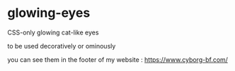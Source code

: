 # glowing-eyes
CSS-only glowing cat-like eyes

to be used decoratively or ominously

you can see them in the footer of my website : https://www.cyborg-bf.com/ 
